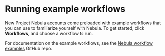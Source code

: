 # Running example workflows

New Project Nebula accounts come preloaded with example workflows that you can use to familiarize yourself with Nebula. To get started, click **Workflows**, and choose a workflow to run.

For documentation on the example workflows, see the [Nebula workflow examples](https://github.com/puppetlabs/nebula-workflow-examples) GitHub repo. 

